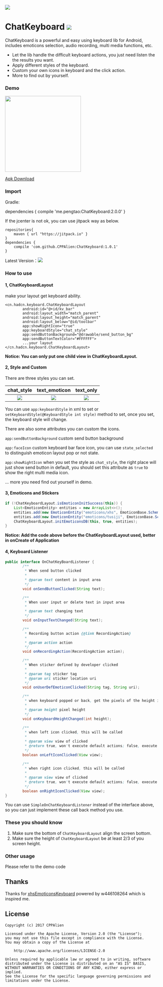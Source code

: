 ![](https://user-images.githubusercontent.com/4279515/46778964-8820f200-cd48-11e8-9b6b-7a3cc4e62d48.png)

# ChatKeyboard   [![](https://img.shields.io/badge/language-Java-green.svg)](https://github.com/CPPAlien/ChatKeyboard) 

ChatKeyboard is a powerful and easy using keyboard lib for Android, includes emoticons selection, audio recording, multi media functions, etc.

- Let the lib handle the difficult keyboard actions, you just need listen the the results you want.
- Apply different styles of the keyboard.
- Custom your own icons in keyboard and the click action.
- More to find out by yourself.


### Demo
<div class='row'>
    <img src='https://user-images.githubusercontent.com/4279515/46778850-12b52180-cd48-11e8-9dd6-1d598c66dc3d.gif' width="250px"/>
</div>

[Apk Download](http://cdn.flowergo.xyz/keyboard_new.apk)

### Import

Gradle:

dependencies {
    compile 'me.pengtao:ChatKeyboard:2.0.0'
}

If the jcenter is not ok, you can use jitpack way as below.

```
repositories{
    maven { url "https://jitpack.io" }
}
dependencies {
    compile 'com.github.CPPAlien:ChatKeyboard:1.0.1'
}
```
Latest Version：[![](https://jitpack.io/v/CPPAlien/ChatKeyboard.svg)](https://jitpack.io/#CPPAlien/ChatKeyboard)

### How to use

#### 1, ChatKeyboardLayout

make your layout get keyboard ability.

```
<cn.hadcn.keyboard.ChatKeyboardLayout
        android:id="@+id/kv_bar"
        android:layout_width="match_parent"
        android:layout_height="match_parent"
        android:layout_below="@id/toolbar"
        app:showRightIcon="true"
        app:keyboardStyle="chat_style"
        app:sendButtonBackground="@drawable/send_button_bg"
        app:sendButtonTextColor="#FFFFFF">
        ...your layout
</cn.hadcn.keyboard.ChatKeyboardLayout>
```
**Notice: You can only put one child view in ChatKeyboardLayout.**



#### 2, Style and Custom

There are three styles you can set.


|       chat_style        |       text_emoticon        |       text_only        |
| :---------------------: | :------------------------: | :--------------------: |
| ![](raw/chat_style.png) | ![](raw/text_emoticon.png) | ![](raw/text_only.png) |


You can use `app:keyboardStyle` in xml to set or `setKeyboardStyle(@KeyboardStyle int style)` method to set, once you set, the keyboard style will change.

There are also some attributes you can custom the icons.

`app:sendButtonBackground`  custom send button background

`app:faceIcon`  custom keyboard bar face icon, you can use `state_selected` to distinguish emoticon layout pop or not state.

`app:showRightIcon` when you set the style as `chat_style`, the right place will just show send button in default, you should set this attribute as `true` to show the right multi media icon.

…  more you need find out yourself in demo.



#### 3, Emoticons and Stickers

```java
if (!ChatKeyboardLayout.isEmoticonInitSuccess(this)) {
	List<EmoticonEntity> entities = new ArrayList<>();
	entities.add(new EmoticonEntity("emoticons/xhs", EmoticonBase.Scheme.ASSETS));
	entities.add(new EmoticonEntity("emoticons/tusiji", EmoticonBase.Scheme.ASSETS));
	ChatKeyboardLayout.initEmoticonsDB(this, true, entities);
}
```
**Notice: Add the code above before the ChatKeyboardLayout used, better in onCreate of Application**



#### 4, Keyboard Listener

```java
public interface OnChatKeyBoardListener {
        /**
         * When send button clicked
         *
         * @param text content in input area
         */
        void onSendButtonClicked(String text);

        /**
         * When user input or delete text in input area
         *
         * @param text changing text
         */
        void onInputTextChanged(String text);

        /**
         * Recording button action {@link RecordingAction}
         *
         * @param action action
         */
        void onRecordingAction(RecordingAction action);

        /**
         * When sticker defined by developer clicked
         *
         * @param tag sticker tag
         * @param uri sticker location uri
         */
        void onUserDefEmoticonClicked(String tag, String uri);

        /**
         * when keyboard popped or back, get the pixels of the height include keyboard bar
         *
         * @param height pixel height
         */
        void onKeyboardHeightChanged(int height);
        
        /**
         * when left icon clicked, this will be called
         *
         * @param view view of clicked
         * @return true, won't execute default actions; false, execute default actions
         */
        boolean onLeftIconClicked(View view); 
        
        /**
         * when right icon clicked, this will be called
         *
         * @param view view of clicked
         * @return true, won't execute default actions; false, execute default actions
         */
        boolean onRightIconClicked(View view);
} 
```
You can use `SimpleOnChatKeyboardListener` instead of the interface above, so you can just implement these call back method you use.



### These you should know

1. Make sure the bottom of `ChatKeyboardLayout` align the screen bottom.
2. Make sure the height of `ChatKeyboardLayout` be at least 2/3 of you screen height.

### Other usage

Please refer to the demo code



## Thanks

Thanks for [xhsEmoticonsKeyboard](https://github.com/w446108264/XhsEmoticonsKeyboard) powered by w446108264 which is inspired me.



## License

```
Copyright (c) 2017 CPPAlien

Licensed under the Apache License, Version 2.0 (the "License");
you may not use this file except in compliance with the License.
You may obtain a copy of the License at

    http://www.apache.org/licenses/LICENSE-2.0

Unless required by applicable law or agreed to in writing, software
distributed under the License is distributed on an "AS IS" BASIS,
WITHOUT WARRANTIES OR CONDITIONS OF ANY KIND, either express or implied.
See the License for the specific language governing permissions and
limitations under the License.
```

